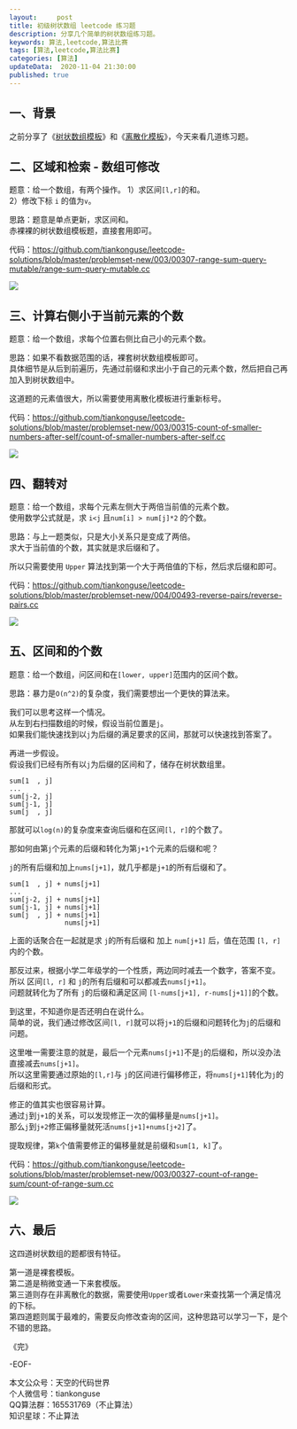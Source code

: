 ```yaml
---   
layout:     post  
title: 初级树状数组 leetcode 练习题  
description: 分享几个简单的树状数组练习题。  
keywords: 算法,leetcode,算法比赛  
tags: [算法,leetcode,算法比赛]    
categories: [算法]  
updateData:  2020-11-04 21:30:00  
published: true  
---  
```



## 一、背景  


之前分享了《[树状数组模板](https://mp.weixin.qq.com/s/pIzfukAJH95_jTjYum_GbA)》和《[离散化模板](https://mp.weixin.qq.com/s/SYScWyF9Cm0qWPnr3BPz3g)》，今天来看几道练习题。  


## 二、区域和检索 - 数组可修改  


题意：给一个数组，有两个操作。
1）求区间`[l,r]`的和。  
2）修改下标 `i` 的值为`v`。  


思路：题意是单点更新，求区间和。  
赤裸裸的树状数组模板题，直接套用即可。  


代码：https://github.com/tiankonguse/leetcode-solutions/blob/master/problemset-new/003/00307-range-sum-query-mutable/range-sum-query-mutable.cc  


![](http://res2020.tiankonguse.com/images/2020/11/04/001.png)  


## 三、计算右侧小于当前元素的个数  


题意：给一个数组，求每个位置右侧比自己小的元素个数。  


思路：如果不看数据范围的话，裸套树状数组模板即可。  
具体细节是从后到前遍历，先通过前缀和求出小于自己的元素个数，然后把自己再加入到树状数组中。  


这道题的元素值很大，所以需要使用离散化模板进行重新标号。  


代码：https://github.com/tiankonguse/leetcode-solutions/blob/master/problemset-new/003/00315-count-of-smaller-numbers-after-self/count-of-smaller-numbers-after-self.cc  


![](http://res2020.tiankonguse.com/images/2020/11/04/002.png)  


## 四、翻转对  


题意：给一个数组，求每个元素左侧大于两倍当前值的元素个数。  
使用数学公式就是，求 `i<j` 且`num[i] > num[j]*2` 的个数。  


思路：与上一题类似，只是大小关系只是变成了两倍。  
求大于当前值的个数，其实就是求后缀和了。  


所以只需要使用 `Upper` 算法找到第一个大于两倍值的下标，然后求后缀和即可。  


代码：https://github.com/tiankonguse/leetcode-solutions/blob/master/problemset-new/004/00493-reverse-pairs/reverse-pairs.cc  


![](http://res2020.tiankonguse.com/images/2020/11/04/003.png)  


## 五、区间和的个数  


题意：给一个数组，问区间和在`[lower, upper]`范围内的区间个数。  


思路：暴力是`O(n^2)`的复杂度，我们需要想出一个更快的算法来。  


我们可以思考这样一个情况。  
从左到右扫描数组的时候，假设当前位置是`j`。  
如果我们能快速找到以`j`为后缀的满足要求的区间，那就可以快速找到答案了。  


再进一步假设。  
假设我们已经有所有以`j`为后缀的区间和了，储存在树状数组里。  


```
sum[1  , j]
...
sum[j-2, j]
sum[j-1, j]
sum[j  , j]
```


那就可以`log(n)`的复杂度来查询后缀和在区间`[l, r]`的个数了。  


那如何由第`j`个元素的后缀和转化为第`j+1`个元素的后缀和呢？  


`j`的所有后缀和加上`nums[j+1]`，就几乎都是`j+1`的所有后缀和了。  


```
sum[1  , j] + nums[j+1]
...
sum[j-2, j] + nums[j+1]
sum[j-1, j] + nums[j+1]
sum[j  , j] + nums[j+1]
              nums[j+1]
```


上面的话聚合在一起就是求 `j`的所有后缀和 加上 `num[j+1]` 后，值在范围 `[l, r]`内的个数。  


那反过来，根据小学二年级学的一个性质，两边同时减去一个数字，答案不变。  
所以 区间`[l, r]` 和 `j`的所有后缀和可以都减去`nums[j+1]`。  
问题就转化为了所有 `j`的后缀和满足区间 `[l-nums[j+1], r-nums[j+1]]`的个数。  


到这里，不知道你是否还明白在说什么。  
简单的说，我们通过修改区间`[l, r]`就可以将`j+1`的后缀和问题转化为`j`的后缀和问题。  


这里唯一需要注意的就是，最后一个元素`nums[j+1]`不是`j`的后缀和，所以没办法直接减去`nums[j+1]`。  
所以这里需要通过原始的`[l,r]`与 `j`的区间进行偏移修正，将`nums[j+1]`转化为`j`的后缀和形式。  


修正的值其实也很容易计算。  
通过`j`到`j+1`的关系，可以发现修正一次的偏移量是`nums[j+1]`。  
那么`j`到`j+2`修正偏移量就死活`nums[j+1]+nums[j+2]`了。  


提取规律，第`k`个值需要修正的偏移量就是前缀和`sum[1, k]`了。  


代码：https://github.com/tiankonguse/leetcode-solutions/blob/master/problemset-new/003/00327-count-of-range-sum/count-of-range-sum.cc  


![](http://res2020.tiankonguse.com/images/2020/11/04/004.png)  



## 六、最后  


这四道树状数组的题都很有特征。  


第一道是裸套模板。  
第二道是稍微变通一下来套模版。  
第三道则存在非离散化的数据，需要使用`Upper`或者`Lower`来查找第一个满足情况的下标。  
第四道题则属于最难的，需要反向修改查询的区间，这种思路可以学习一下，是个不错的思路。  




《完》  


-EOF-  



本文公众号：天空的代码世界  
个人微信号：tiankonguse  
QQ算法群：165531769（不止算法）  
知识星球：不止算法  

